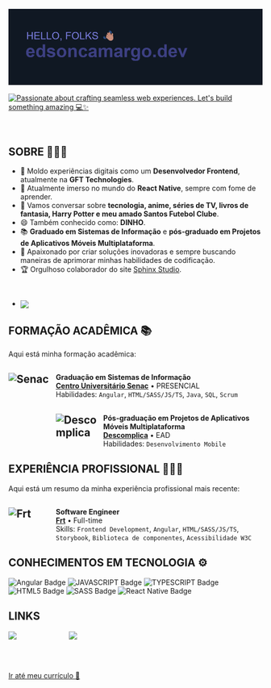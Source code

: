 ![Header](/Header.png)

[![Passionate about crafting seamless web experiences. Let's build something amazing 💻✨](https://readme-typing-svg.demolab.com?font=Fira+Code&duration=3000&pause=500&color=7A7DDE&random=false&width=435&lines=Passionate+about+crafting+seamless+;web+experiences.;Let's+build+something+amazing+%F0%9F%92%BB%E2%9C%A8)](https://git.io/typing-svg)

<a href="https://github.com/edsoncamargo/edsoncamargo/blob/main/README-EN.md" style="color: transparent; text-decoration: none;">
  🇺🇸 Don't speak Portuguese? Click here to view the english version.
</a>

## SOBRE 🙋🏽‍♂️

- 🔭 Moldo experiências digitais como um **Desenvolvedor Frontend**, atualmente na **GFT Technologies**.
- 🌱 Atualmente imerso no mundo do **React Native**, sempre com fome de aprender.
- 💬 Vamos conversar sobre **tecnologia, anime, séries de TV, livros de fantasia, Harry Potter e meu amado Santos Futebol Clube**.
- 😄 Também conhecido como: **DINHO**.
- 📚 **Graduado em Sistemas de Informação** e **pós-graduado em Projetos de Aplicativos Móveis Multiplataforma**.
- 🚀 Apaixonado por criar soluções inovadoras e sempre buscando maneiras de aprimorar minhas habilidades de codificação.
- 🏆 Orgulhoso colaborador do site [Sphinx Studio](https://sphinx.studio/).

<br/>

- <img width=500 align="center" src="https://github-readme-stats.vercel.app/api/wakatime?username=edsoncamargo&theme=github_dark&bg_color=101823&title_color=7A7DDE&hide_border=true&show_icons=true&card_width=320&custom_title=TIME%20CODING%20⌛" />

## FORMAÇÃO ACADÊMICA 📚
Aqui está minha formação acadêmica:

## [<img align="left" height="94px" width="94px" alt="Senac" src="https://media.licdn.com/dms/image/D4D0BAQEu95fNy3hIDw/company-logo_200_200/0/1704197562391/senacsaopaulo_logo?e=1725494400&v=beta&t=WUn2g4DzgEkRS16-5jYmo8sK5NrleyQ1EjNn5wjxiZE"/>](https://www.sp.senac.br/)
**Graduação em Sistemas de Informação** \
[**Centro Universitário Senac**](https://www.sp.senac.br/) • PRESENCIAL  \
Habilidades: `Angular`, `HTML/SASS/JS/TS`, `Java`, `SQL`, `Scrum`

## [<img align="left" height="94px" width="94px" alt="Descomplica" src="https://media.licdn.com/dms/image/C4D0BAQH1QLryW1IEFQ/company-logo_200_200/0/1630552069493/faculdade_descomplica_logo?e=1725494400&v=beta&t=B6gFjtBXPqsi0TnMkF_XRDKIZBkbLq40WbYprt9IktM"/>](https://descomplica.com.br/)
**Pós-graduação em Projetos de Aplicativos Móveis Multiplataforma** \
[**Descomplica**](https://descomplica.com.br/) • EAD \
Habilidades: `Desenvolvimento Mobile`

## EXPERIÊNCIA PROFISSIONAL 🧑🏽‍💻
Aqui está um resumo da minha experiência profissional mais recente:

## <img align="left" height="94px" width="94px" alt="Frt" src="https://media.licdn.com/dms/image/C4E0BAQEjjqdH7OFwuA/company-logo_200_200/0/1674593229655/frtdigital_logo?e=1725494400&v=beta&t=uCDmTbtA3RR9Yi3eBAnehLBQ_cTKOVebVux4kqTYAqI"/>
**Software Engineer** \
[**Frt**](https://frt.digital/) • Full-time \
Skills: `Frontend Development`, `Angular`, `HTML/SASS/JS/TS`, 
<br/> `Storybook`, `Biblioteca de componentes`, `Acessibilidade W3C`

## CONHECIMENTOS EM TECNOLOGIA ⚙️
![Angular Badge](https://img.shields.io/badge/Angular-E23237.svg?style=for-the-badge&logo=Angular&logoColor=white)
![JAVASCRIPT Badge](https://img.shields.io/badge/JavaScript-F7DF1E.svg?style=for-the-badge&logo=JavaScript&logoColor=black)
![TYPESCRIPT Badge](https://img.shields.io/badge/TypeScript-3178C6.svg?style=for-the-badge&logo=TypeScript&logoColor=white)
![HTML5 Badge](https://img.shields.io/badge/HTML5-E34F26.svg?style=for-the-badge&logo=HTML5&logoColor=white)
![SASS Badge](https://img.shields.io/badge/Sass-CC6699.svg?style=for-the-badge&logo=Sass&logoColor=white)
![React Native Badge](https://img.shields.io/badge/-react%20native-white?logo=react&logoColor=black&style=for-the-badge)

## LINKS
<a href="https://medium.com/@edsoncamargo.dev" style="color: transparent; text-decoration: none;">
  <img src="https://img.shields.io/badge/Medium-B23227.svg?style=for-the-badge&logo=Medium&logoColor=white" alt="Medium Badge">
</a>
<a href="https://www.youtube.com/channel/UC_59UYwr3TWGMwoANDEOY_Q" style="color: transparent; text-decoration: none;">
  <img src="https://img.shields.io/badge/Youtube-A23237.svg?style=for-the-badge&logo=Medium&logoColor=white" alt="Youtube Badge">
</a>

<br><br>

[Ir até meu currículo 📝](https://github.com/edsoncamargo/edsoncamargo/blob/main/Curriculum.jpg)
